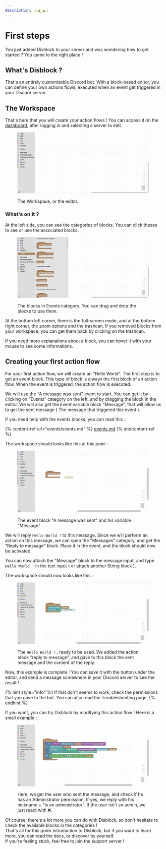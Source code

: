 ```yaml
---
description: (｡◕‿◕｡)
---
```


# First steps

You just added Disblock to your server and was wondering how to get started ? You came to the right place !

## What's Disblock ?

That's an entirely customizable Discord bot. With a block-based editor, you can define your own actions flows, executed when an event get triggered in your Discord server.

## The Workspace

That's here that you will create your action flows ! You can access it on the [dashboard](https://disblock.xyz/panel), after logging in and selecting a server to edit.&#x20;

<figure><img src=".gitbook/assets/Workspace.JPG" alt=""><figcaption><p>The Workspace, or the editor.</p></figcaption></figure>

### What's on it ?

At the left side, you can see the categories of blocks. You can click theses to see or use the associated blocks.

<figure><img src=".gitbook/assets/WorkspaceEvents.JPG" alt=""><figcaption><p>The blocks in Events category. You can drag and drop the blocks to use them.</p></figcaption></figure>

At the bottom left corner, there is the full-screen mode, and at the bottom right corner, the zoom options and the trashcan. If you removed blocks from your workspace, you can get them back by clicking on the trashcan.

If you need more explanations about a block, you can hover it with your mouse to see some informations.

## Creating your first action flow

For your first action flow, we will create an "Hello World". The first step is to get an event block. This type of block is always the first block of an action flow. When the event is triggered, the action flow is executed.

We will use the "A message was sent" event to start. You can get it by clicking on "Events" category on the left, and by dragging the block in the editor. We will also get the Event variable block "Message", that will allow us to get the sent message ( The message that triggered this event ).

If you need help with the events blocks, you can read this :

{% content-ref url="events/events.md" %}
[events.md](events/events.md)
{% endcontent-ref %}

The workspace should looks like this at this point :&#x20;

<figure><img src=".gitbook/assets/WorkspaceFirstFlow1.PNG" alt=""><figcaption><p>The event block "A message was sent" and his variable "Message"</p></figcaption></figure>

We will reply `Hello World !` to this message. Since we will perform an action on this message, we can open the "Messages" category, and get the "Reply to message" block. Place it in the event, and the block should now be activated.

You can now attach the "Message" block to the message input, and type `Hello World !` in the text input ( or attach another String block ).

The workspace should now looks like this :&#x20;

<figure><img src=".gitbook/assets/WorkspaceFirstFlow2.PNG" alt=""><figcaption><p>The <code>Hello World !</code> , ready to be used. We added the action block "reply to message", and gave to this block the sent message and the content of the reply.</p></figcaption></figure>

Now, this example is complete ! You can save it with the button under the editor, and send a message somewhere in your Discord server to see the result !

{% hint style="info" %}
If that don't seems to work, check the permissions that you gave to the bot. You can also read the Troubleshooting page.
{% endhint %}

If you want, you can try Disblock by modifying this action flow ! Here is a small example :&#x20;

<figure><img src=".gitbook/assets/WorkspaceFirstFlow3.PNG" alt=""><figcaption><p>Here, we get the user who sent the message, and check if he has an Administrator permission. If yes, we reply with his nickname + "is an administrator". If the user isn't an admin, we just react with ❌.</p></figcaption></figure>

Of course, there's a lot more you can do with Disblock, so don't hesitate to check the available blocks in the categories !\
That's all for this quick introduction to Disblock, but if you want to learn more, you can read the docs, or discover by yourself.\
If you're feeling stuck, feel free to join the support server !
